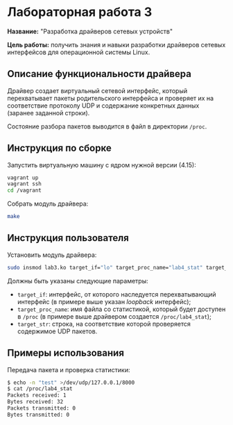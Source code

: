 # Лабораторная работа 3

**Название:** "Разработка драйверов сетевых устройств"

**Цель работы:** получить знания и навыки разработки драйверов сетевых интерфейсов для операционной системы Linux.

## Описание функциональности драйвера

Драйвер создает виртуальный сетевой интерфейс, который перехватывает пакеты родительского интерфейса и проверяет их на соответствие протоколу UDP и содержание конкретных данных (заранее заданной строки).

Состояние разбора пакетов выводится в файл в директории `/proc`.

## Инструкция по сборке

Запустить виртуальную машину с ядром нужной версии (4.15):

```sh
vagrant up
vagrant ssh
cd /vagrant
```

Собрать модуль драйвера:

```sh
make
```

## Инструкция пользователя

Установить модуль драйвера:

```sh
sudo insmod lab3.ko target_if="lo" target_proc_name="lab4_stat" target_str="test"
```

Должны быть указаны следующие параметры:

* `target_if`: интерфейс, от которого наследуется перехватывающий интерфейс (в примере выше указан _loopback_ интерфейс);
* `target_proc_name`: имя файла со статистикой, который будет доступен в `/proc` (в примере выше драйвером создается `/proc/lab4_stat`);
* `target_str`: строка, на соответствие которой проверяется содержимое UDP пакетов.

## Примеры использования

Передача пакета и проверка статистики:

```sh
$ echo -n "test" >/dev/udp/127.0.0.1/8000
$ cat /proc/lab4_stat
Packets received: 1
Bytes received: 32
Packets transmitted: 0
Bytes transmitted: 0
```
